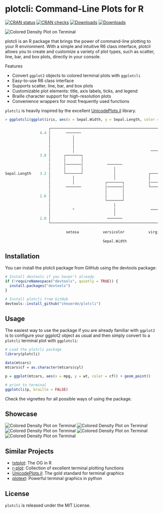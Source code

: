 # plotcli: Command-Line Plots for R

[![CRAN status](https://www.r-pkg.org/badges/version/plotcli?color=green)](https://CRAN.R-project.org/package=plotcli)
[![CRAN checks](https://badges.cranchecks.info/worst/plotcli.svg)](https://cran.r-project.org/web/checks/check_results_plotcli.html)
[![Downloads](https://cranlogs.r-pkg.org/badges/grand-total/plotcli)](http://www.r-pkg.org/pkg/plotcli)
[![Downloads](http://cranlogs.r-pkg.org/badges/plotcli?color=blue)](http://www.r-pkg.org/pkg/plotcli)


![Colored Density Plot on Terminal](docs/boxplot.jpg)

plotcli is an R package that brings the power of command-line plotting to your R environment. 
With a simple and intuitive R6 class interface, plotcli allows you to create and customize a 
variety of plot types, such as scatter, line, bar, and box plots, directly in your console. 

Features

- Convert `ggplot2` objects to colored terminal plots with `ggplotcli`
- Easy-to-use R6 class interface
- Supports scatter, line, bar, and box plots
- Customizable plot elements: title, axis labels, ticks, and legend
- Braille character support for high-resolution plots
- Convenience wrappers for most frequently used functions

`plotcli` is heavily inspired by the excellent [UnicodePlots.jl](https://github.com/JuliaPlots/UnicodePlots.jl) library.


```r
> ggplotcli(ggplot(iris, aes(x = Sepal.Width, y = Sepal.Length, color = Species)) + geom_boxplot())

                    ┌────────────────────────────────────────────────────────────┐       
                4.4 │       ───────                                              │       
                    │          │                                                 │       
                    │          │                                                 │       
                    │          │                                                 │       
                    │          │                                   ───────       │       
                3.8 │      ┌───────┐                                  │          │       
                    │      │       │                                  │          │       
                    │      │───────│           ───────                │          │       
                    │      │       │              │                   │          │   setosa   
Sepal.Length    3.2 │      └───────┘              │               ┌───────┐      │   versicolor   
                    │          │                  │               │       │      │   virginica   
                    │          │              ┌───────┐           │───────│      │       
                    │       ───────           │───────│           └───────┘      │       
                    │                         │       │               │          │       
                2.6 │                         │       │               │          │       
                    │                         └───────┘               │          │       
                    │                             │                   │          │       
                    │          *                  │                ───────       │       
                    │                             │                              │       
                2.0 │                          ───────                           │       
                    └────────────────────────────────────────────────────────────┘       
                                                                                         
                            setosa           versicolor           virginica              
                                                                                         
                                             Sepal.Width                                 
```


## Installation

You can install the plotcli package from GitHub using the devtools package:

```r
# Install devtools if you haven't already
if (!requireNamespace("devtools", quietly = TRUE)) {
  install.packages("devtools")
}

# Install plotcli from GitHub
devtools::install_github("cheuerde/plotcli")
```

## Usage

The easiest way to use the package if you are already familiar with `ggplot2`
is to configure your ggplot2 object as usual and then simply convert to a `plotcli`
terminal plot with `ggplotcli`:

```r
# Load the plotcli package
library(plotcli)

data(mtcars)
mtcars$cf = as.character(mtcars$cyl)

p = ggplot(mtcars, aes(x = mpg, y = wt, color = cf)) + geom_point()

# print to terminal
ggplotcli(p, braille = FALSE)
```

Check the vignettes for all possible ways of using the package.

## Showcase

![Colored Density Plot on Terminal](docs/scatter.jpg)
![Colored Density Plot on Terminal](docs/density_raw.jpg)
![Colored Density Plot on Terminal](docs/regression.jpg)
![Colored Density Plot on Terminal](docs/hist.jpg)
![Colored Density Plot on Terminal](docs/pca.jpg)

## Similar Projects

 - [txtplot](https://github.com/bbnkmp/txtplot/): The OG in R
 - [r-plot](https://github.com/geotheory/r-plot): Collection of excellent terminal plotting functions
 - [UnicodePlots.jl](https://github.com/JuliaPlots/UnicodePlots.jl): The gold standard for terminal graphics
 - [plotext](https://github.com/piccolomo/plotext): Powerful terminal graphics in python

## License

`plotcli` is released under the MIT License.
